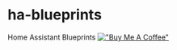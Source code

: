 # ha-blueprints
Home Assistant Blueprints
[!["Buy Me A Coffee"](https://www.buymeacoffee.com/assets/img/custom_images/orange_img.png)](https://buymeacoffee.com/shaylen)



